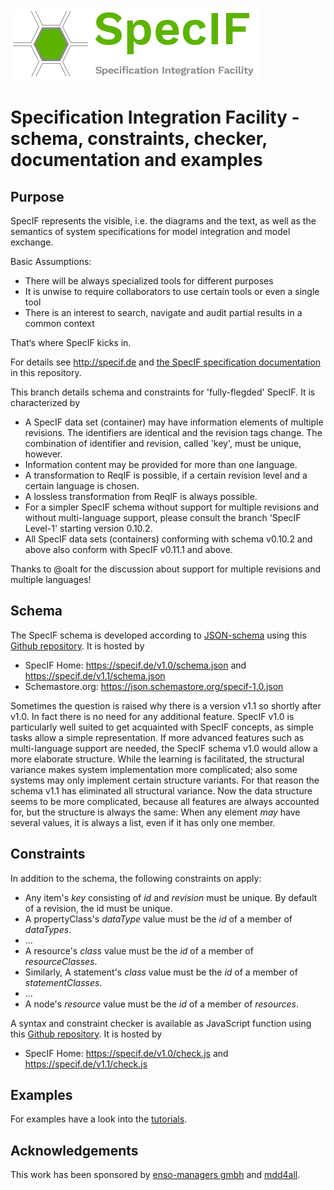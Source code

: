 ![SpecIF - Specification Integration Facility](./logo/SpecIF_Logo_small.png)

# Specification Integration Facility - schema, constraints, checker, documentation and examples

## Purpose
SpecIF represents the visible, i.e. the diagrams and the text, as well as the semantics of system specifications for model integration and model exchange.

Basic Assumptions:
- There will be always specialized tools for different purposes
- It is unwise to require collaborators to use certain tools or even a single tool
- There is an interest to search, navigate and audit partial results in a common context

That‘s where SpecIF kicks in.


For details see http://specif.de and [the SpecIF specification documentation](./documentation/Readme.md) in this repository.

This branch details schema and constraints for 'fully-flegded' SpecIF. It is characterized by
- A SpecIF data set (container) may have information elements of multiple revisions. The identifiers are identical and the revision tags change. 
The combination of identifier and revision, called 'key', must be unique, however. 
- Information content may be provided for more than one language.
- A transformation to ReqIF is possible, if a certain revision level and a certain language is chosen.
- A lossless transformation from ReqIF is always possible.
- For a simpler SpecIF schema without support for multiple revisions and without multi-language support, please consult the branch 'SpecIF Level-1' starting version 0.10.2.
- All SpecIF data sets (containers) conforming with schema v0.10.2 and above also conform with SpecIF v0.11.1 and above.

Thanks to @oalt for the discussion about support for multiple revisions and multiple languages!

## Schema

The SpecIF schema is developed according to [JSON-schema](http://json-schema.org) using this [Github repository](./schema/). It is hosted by
- SpecIF Home: https://specif.de/v1.0/schema.json and https://specif.de/v1.1/schema.json
- Schemastore.org: https://json.schemastore.org/specif-1.0.json

Sometimes the question is raised why there is a version v1.1 so shortly after v1.0. In fact there is no need for any additional feature. 
SpecIF v1.0 is particularly well suited to get acquainted with SpecIF concepts, as simple tasks allow a simple representation. 
If more advanced features such as multi-language support are needed, the SpecIF schema v1.0 would allow a more elaborate structure. 
While the learning is facilitated, the structural variance makes system implementation more complicated; also some systems may only implement certain structure variants.
For that reason the schema v1.1 has eliminated all structural variance. Now the data structure seems to be more complicated, because all features are always accounted for,
but the structure is always the same: When any element *may* have several values, it is always a list, even if it has only one member.

## Constraints

In addition to the schema, the following constraints on apply:
- Any item's *key* consisting of *id* and *revision* must be unique. By default of a revision, the id must be unique.
- A propertyClass's *dataType* value must be the *id* of a member of *dataTypes*.
- ... 
- A resource's *class* value must be the *id* of a member of *resourceClasses*. 
- Similarly, A statement's *class* value must be the *id* of a member of *statementClasses*.
- ...
- A node's *resource* value must be the *id* of a member of *resources*.

A syntax and constraint checker is available as JavaScript function using this [Github repository](./check/). It is hosted by 
- SpecIF Home: https://specif.de/v1.0/check.js and https://specif.de/v1.1/check.js

## Examples

For examples have a look into the [tutorials](./tutorials/Readme.md).

## Acknowledgements
This work has been sponsored by [enso-managers gmbh](http://enso-managers.de) and [mdd4all](http://mdd4all.de).
